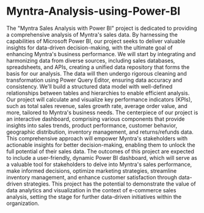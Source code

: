 # Myntra-Analysis-using-Power-BI
The "Myntra Sales Analysis with Power BI" project is dedicated to providing a comprehensive analysis of Myntra's sales data. By harnessing the capabilities of Microsoft Power BI, our project seeks to deliver valuable insights for data-driven decision-making, with the ultimate goal of enhancing Myntra's business performance. We will start by integrating and harmonizing data from diverse sources, including sales databases, spreadsheets, and APIs, creating a unified data repository that forms the basis for our analysis. The data will then undergo rigorous cleaning and transformation using Power Query Editor, ensuring data accuracy and consistency. We'll build a structured data model with well-defined relationships between tables and hierarchies to enable efficient analysis. Our project will calculate and visualize key performance indicators (KPIs), such as total sales revenue, sales growth rate, average order value, and more, tailored to Myntra's business needs. The centerpiece of our project is an interactive dashboard, comprising various components that provide insights into sales trends, product performance, customer behavior, geographic distribution, inventory management, and returns/refunds data. This comprehensive approach will empower Myntra's stakeholders with actionable insights for better decision-making, enabling them to unlock the full potential of their sales data. The outcomes of this project are expected to include a user-friendly, dynamic Power BI dashboard, which will serve as a valuable tool for stakeholders to delve into Myntra's sales performance, make informed decisions, optimize marketing strategies, streamline inventory management, and enhance customer satisfaction through data-driven strategies. This project has the potential to demonstrate the value of data analytics and visualization in the context of e-commerce sales analysis, setting the stage for further data-driven initiatives within the organization.
